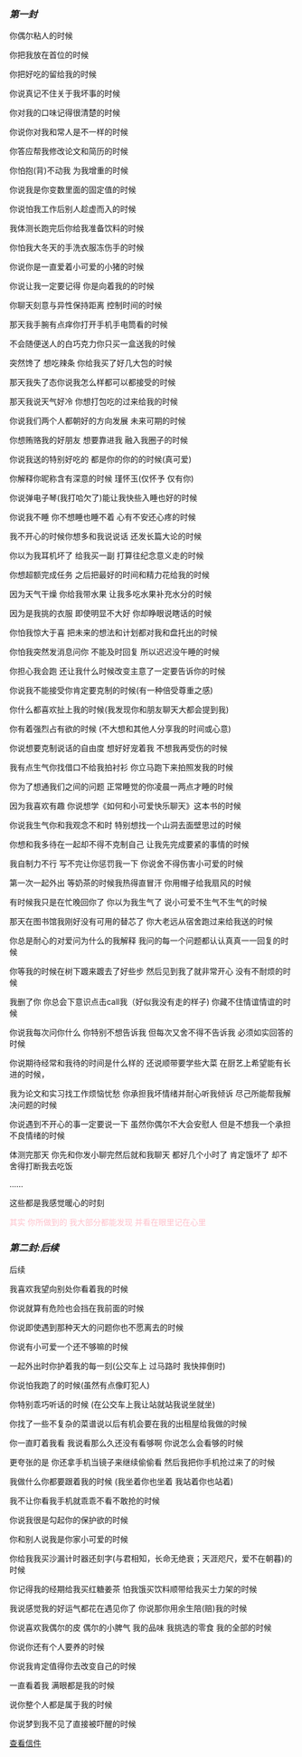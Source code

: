 ### _第一封_


你偶尔粘人的时候


你把我放在首位的时候


你把好吃的留给我的时候


你说真记不住关于我坏事的时候


你对我的口味记得很清楚的时候


你说你对我和常人是不一样的时候


你答应帮我修改论文和简历的时候



你怕抱(背)不动我 为我增重的时候


你说我是你变数里面的固定值的时候


你说怕我工作后别人趁虚而入的时候


我体测长跑完后你给我准备饮料的时候


你怕我大冬天的手洗衣服冻伤手的时候


你说你是一直爱着小可爱的小猪的时候


你说让我一定要记得 你是向着我的的时候


你聊天刻意与异性保持距离 控制时间的时候


那天我手腕有点痒你打开手机手电筒看的时候


不会随便送人的白巧克力你只买一盒送我的时候


突然馋了 想吃辣条 你给我买了好几大包的时候


那天我失了态你说我怎么样都可以都接受的时候


那天我说天气好冷 你想打包吃的过来给我的时候


你说我们两个人都朝好的方向发展 未来可期的时候


你想贿赂我的好朋友 想要靠进我 融入我圈子的时候


你说我送的特别好吃的 都是你的你的的时候(真可爱)


你解释你昵称含有深意的时候 瑾怀玉(仅怀予 仅有你)


你说弹电子琴(我打哈欠了)能让我快些入睡也好的时候


你说我不睡 你不想睡也睡不着 心有不安还心疼的时候


我不开心的时候你想多和我说说话 还发长篇大论的时候 


你以为我耳机坏了 给我买一副 打算往纪念意义走的时候

你想超额完成任务 之后把最好的时间和精力花给我的时候


因为天气干燥 你给我带水果 让我多吃水果补充水分的时候


因为是我挑的衣服 即使明显不大好 你却睁眼说瞎话的时候


你怕我惊大于喜 把未来的想法和计划都对我和盘托出的时候


你怕我突然发消息问你 不能及时回复 所以迟迟没午睡的时候


你担心我会跑 还让我什么时候改变主意了一定要告诉你的时候


你说我不能接受你肯定要克制的时候(有一种倍受尊重之感)


你什么都喜欢扯上我的时候(我发现你和朋友聊天大都会提到我)


你有着强烈占有欲的时候 (不大想和其他人分享我的时间或心意)


你说想要克制说话的自由度 想好好宠着我 不想我再受伤的时候


我有点生气你找借口不给我拍衬衫 你立马跑下来拍照发我的时候


你为了想通我们之间的问题 正常睡觉的你凌晨一两点才睡的时候


因为我喜欢有趣 你说想学《如何和小可爱快乐聊天》这本书的时候


你说我生气你和我观念不和时 特别想找一个山洞去面壁思过的时候


你想和我多待在一起却不得不克制自己 让我先完成要紧的事情的时候


我自制力不行 写不完让你惩罚我一下 你说舍不得伤害小可爱的时候


第一次一起外出 等奶茶的时候我热得直冒汗 你用帽子给我扇风的时候




有时候我只是在忙晚回你了 你以为我生气了 说小可爱不生气不生气的时候 


那天在图书馆我刚好没有可用的替芯了 你大老远从宿舍跑过来给我送的时候


你总是耐心的对爱问为什么的我解释 我问的每一个问题都认认真真一一回复的时候


你等我的时候在树下踱来踱去了好些步 然后见到我了就非常开心 没有不耐烦的时候


我删了你 你总会下意识点击call我（好似我没有走的样子) 你藏不住情谊情谊的时候


你说我每次问你什么 你特别不想告诉我 但每次又舍不得不告诉我 必须如实回答的时候


你说期待经常和我待的时间是什么样的 还说顺带要学些大菜 在厨艺上希望能有长进的时候，


我为论文和实习找工作烦恼忧愁 你承担我坏情绪并耐心听我倾诉 尽己所能帮我解决问题的时候


你说遇到不开心的事一定要说一下 虽然你偶尔不大会安慰人 但是不想我一个承担不良情绪的时候


体测完那天 你先和你发小聊完然后就和我聊天 都好几个小时了 肯定饿坏了 却不舍得打断我去吃饭


……


这些都是我感觉暖心的时刻


<font color="pink">其实 你所做到的 我大部分都能发现 并看在眼里记在心里</font>




### _第二封:后续_

后续


我喜欢我望向别处你看着我的时候


你说就算有危险也会挡在我前面的时候


你说即使遇到那种天大的问题你也不愿离去的时候


你说有小可爱一个还不够嘛的时候


一起外出时你护着我的每一刻(公交车上 过马路时 我快摔倒时)


你说怕我跑了的时候(虽然有点像盯犯人)


你特别乖巧听话的时候 (在公交车上我让站就站我说坐就坐)


你找了一些不复杂的菜谱说以后有机会要在我的出租屋给我做的时候


你一直盯着我看 我说看那么久还没有看够啊 你说怎么会看够的时候


更夸张的是 你还拿手机当镜子来继续偷偷看 然后我把你手机抢过来了的时候


我做什么你都要跟着我的时候 (我坐着你也坐着 我站着你也站着)


我不让你看我手机就乖乖不看不敢抢的时候


你说我很是勾起你的保护欲的时候


你和别人说我是你家小可爱的时候


你给我我买沙漏计时器还刻字(与君相知，长命无绝衰；天涯咫尺，爱不在朝暮)的时候


你记得我的经期给我买红糖姜茶  怕我饿买饮料顺带给我买士力架的时候


我说感觉我的好运气都花在遇见你了 你说那你用余生陪(赔)我的时候


你说喜欢我偶尔的皮 偶尔的小脾气 我的品味 我挑选的零食 我的全部的时候


你说你还有个人要养的时候




你说我肯定值得你去改变自己的时候


一直看着我 满眼都是我的时候


说你整个人都是属于我的时候


你说梦到我不见了直接被吓醒的时候
 
 
[查看信件](./letter4.doc)
